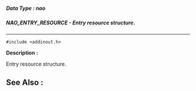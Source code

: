 ##### Data Type : nao
##### NAO_ENTRY_RESOURCE - Entry resource structure.
---
```
#include <addinout.h>
```
**Description :**

Entry resource structure.

**See Also :**
---

